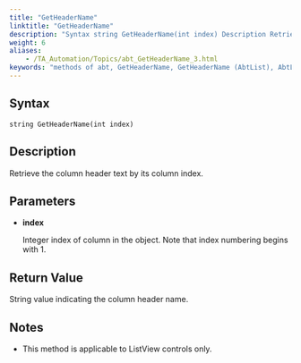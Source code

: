 ```yaml
--- 
title: "GetHeaderName"
linktitle: "GetHeaderName"
description: "Syntax string GetHeaderName(int index) Description Retrieve the column header text by its column index. Parameters index Integer index of column in the object. Note that index numbering begins with 1. ..."
weight: 6
aliases: 
    - /TA_Automation/Topics/abt_GetHeaderName_3.html
keywords: "methods of abt, GetHeaderName, GetHeaderName (AbtList), AbtList, getheadername, abtlist getheadername, column header based on index, column name by index, get column name in list"
---
```


## Syntax

`string GetHeaderName(int index)`

## Description  

Retrieve the column header text by its column index.

## Parameters  

-   **index**

    Integer index of column in the object. Note that index numbering begins with 1.


## Return Value

String value indicating the column header name.

## Notes

-   This method is applicable to ListView controls only.




